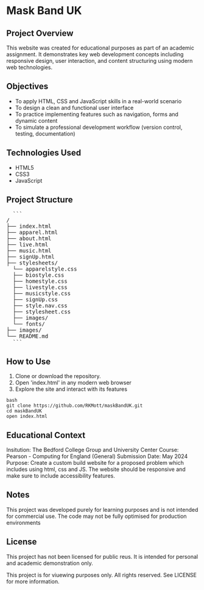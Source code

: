 # Mask Band UK

## Project Overview

This website was created for educational purposes as part of an academic assignment. It demonstrates key web development concepts including responsive design, user interaction, and content structuring using modern web technologies.

## Objectives

  -  To apply HTML, CSS and JavaScript skills in a real-world scenario
  -  To design a clean and functional user interface
  -  To practice implementing features such as navigation, forms and dynamic content
  -  To simulate a professional development workflow (version control, testing, documentation)

## Technologies Used

  -  HTML5
  -  CSS3
  -  JavaScript

## Project Structure

<pre>
  ```
/
├── index.html
├── apparel.html
├── about.html
├── live.html
├── music.html
├── signUp.html
├── stylesheets/
  └── apparelstyle.css
  ├── biostyle.css
  ├── homestyle.css
  ├── livestyle.css
  ├── musicstyle.css
  ├── signUp.css
  ├── style.nav.css
  ├── stylesheet.css
  ├── images/
  └── fonts/
├── images/
└── README.md
  ```
</pre>

## How to Use

1. Clone or download the repository.
2. Open 'index.html' in any modern web browser
3. Explore the site and interact with its features

```
bash
git clone https://github.com/RKMott/maskBandUK.git
cd maskBandUK
open index.html
```

## Educational Context

Insitution: The Bedford College Group and University Center
Course: Pearson - Computing for England (General)
Submission Date: May 2024
Purpose: Create a custom build website for a proposed problem which includes using html, css and JS. The website should be responsive and make sure to include accessibility features.

## Notes

This project was developed purely for learning purposes and is not intended for commercial use.
The code may not be fully optimised for production environments

## License

This project has not been licensed for public reus. It is intended for personal and academic demonstration only.

This project is for viuewing purposes only. All rights reserved. See LICENSE for more information.

